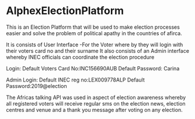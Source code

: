 # AlphexElectionPlatform

This is an Election Platform that will be used to make election processes easier and solve the problem of political apathy in the countries of afirca.

It is consists of User Interface -For the Voter where by they will login with their voters card no and their surname 
It also consists of an Admin interface whereby INEC officials can coordinate the election procedure 

Login:
Default Voters Card No:INC156690AUB
Default Password: Carina

Admin Login:
Default INEC reg no:LEX009778ALP
Default Password:2019@election

The Africas talking API was used in aspect of election awareness whereby all registered voters will receive regular sms on the election news, election centres and venue and a thank you message after voting on any election.
